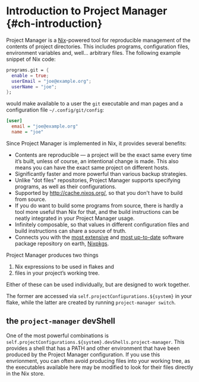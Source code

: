 # Introduction to Project Manager {#ch-introduction}

Project Manager is a [Nix](https://nix.dev/)-powered tool for reproducible management of the contents of project directories.
This includes programs, configuration files, environment variables and, well… arbitrary files.
The following example snippet of Nix code:

```nix
programs.git = {
  enable = true;
  userEmail = "joe@example.org";
  userName = "joe";
};
```

would make available to a user the `git` executable and man pages and a configuration file `~/.config/git/config`:

```ini
[user]
  email = "joe@example.org"
  name = "joe"
```

Since Project Manager is implemented in Nix, it provides several benefits:

- Contents are reproducible — a project will be the exact same every time it’s built, unless of course, an intentional change is made.
  This also means you can have the exact same project on different hosts.
- Significantly faster and more powerful than various backup strategies.
- Unlike "dot files" repositories, Project Manager supports specifying programs, as well as their configurations.
- Supported by <http://cache.nixos.org/>, so that you don't have to build from source.
- If you do want to build some programs from source, there is hardly a tool more useful than Nix for that, and the build instructions can be neatly integrated in your Project Manager usage.
- Infinitely composable, so that values in different configuration files and build instructions can share a source of truth.
- Connects you with the [most extensive](https://repology.org/repositories/statistics/total) and [most up-to-date](https://repology.org/repositories/statistics/newest) software package repository on earth, [Nixpkgs](https://github.com/NixOS/nixpkgs).


Project Manager produces two things

1. Nix expressions to be used in flakes and
2. files in your project’s working tree.

Either of these can be used individually, but are designed to work together.

The former are accessed via `self.projectConfigurations.${system}` in your flake, while the latter are created by running `project-manager switch`.

## the `project-manager` devShell

One of the most powerful combinations is `self.projectConfigurations.${system}.devShells.project-manager`. This provides a shell that has a PATH and other environment that have been produced by the Project Manager configuration. If you use this envrionment, you can often avoid producing files into your working tree, as the executables available here may be modified to look for their files directly in the Nix store.
